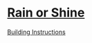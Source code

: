 # [Rain or Shine](https://education.lego.com/en-us/lessons/spike-life-hacks/rain-or-shine)

[Building Instructions](https://education.lego.com/v3/assets/blt293eea581807678a/bltca11948c05961e33/5f8802c725a3fc0c1a86b350/rain-of-shine-bi-pdf-book1of1.pdf)
